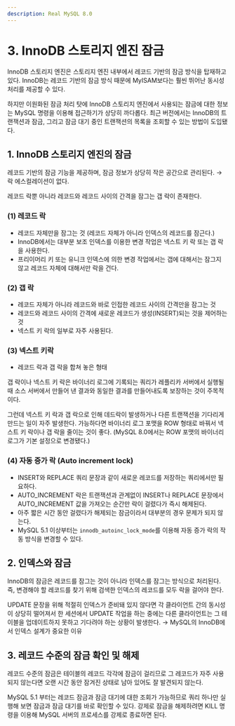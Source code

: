```yaml
---
description: Real MySQL 8.0
---
```


# 3. InnoDB 스토리지 엔진 잠금

InnoDB 스토리지 엔진은 스토리지 엔진 내부에서 레코드 기반의 잠금 방식을 탑재하고 있다. InnoDB는 레코드 기반의 잠금 방식 때문에 MyISAM보다는 훨씬 뛰어난 동시성 처리를 제공할 수 있다.

하지만 이원화된 잠금 처리 탓에 InnoDB 스토리지 엔진에서 사용되는 잠금에 대한 정보는 MySQL 명령을 이용해 접근하기가 상당히 까다롭다. 최근 버전에서는 InnoDB의 트랜잭션과 잠금, 그리고 잠금 대기 중인 트랜잭션의 목록을 조회할 수 있는 방법이 도입됐다.

## 1. InnoDB 스토리지 엔진의 잠금

레코드 기반의 잠금 기능을 제공하며, 잠금 정보가 상당히 작은 공간으로 관리된다. → 락 에스컬레이션이 없다.

레코드 락뿐 아니라 레코드와 레코드 사이의 간격을 잠그는 갭 락이 존재한다.

### (1) 레코드 락

- 레코드 자체만을 잠그는 것 (레코드 자체가 아니라 인덱스의 레코드를 잠근다.)
- InnoDB에서는 대부분 보조 인덱스를 이용한 변경 작업은 넥스트 키 락 또는 갭 락을 사용한다.
- 프리이머리 키 또는 유니크 인덱스에 의한 변경 작업에서는 갭에 대해서는 잠그지 않고 레코드 자체에 대해서만 락을 건다.

### (2) 갭 락

- 레코드 자체가 아니라 레코드와 바로 인접한 레코드 사이의 간격만을 잠그는 것
- 레코드와 레코드 사이의 간격에 새로운 레코드가 생성(INSERT)되는 것을 제어하는 것
- 넥스트 키 락의 일부로 자주 사용된다.

### (3) 넥스트 키락

- 레코드 락과 갭 락을 합쳐 놓은 형태

갭 락이나 넥스트 키 락은 바이너리 로그에 기록되는 쿼리가 레플리카 서버에서 실행될 때 소스 서버에서 만들어 낸 결과와 동일한 결과를 만들어내도록 보장하는 것이 주목적이다.

그런데 넥스트 키 락과 갭 락으로 인해 데드락이 발생하거나 다른 트랜잭션을 기다리게 만드는 일이 자주 발생한다. 가능하다면 바이너리 로그 포맷을 ROW 형태로 바꿔서 넥스트 키 락이나 갭 락을 줄이는 것이 좋다. (MySQL 8.0에서는 ROW 포맷의 바이너리 로그가 기본 설정으로 변경됐다.)

### (4) 자동 증가 락 (Auto increment lock)

- INSERT와 REPLACE 쿼리 문장과 같이 새로운 레코드를 저장하는 쿼리에서만 필요하다.
- AUTO_INCREMENT 락은 트랜잭션과 관계없이 INSERT나 REPLACE 문장에서 AUTO_INCREMENT 값을 가져오는 순간만 락이 걸렸다가 즉시 해제된다.
- 아주 짧은 시간 동안 걸렸다가 해제되는 잠금이라서 대부분의 경우 문제가 되지 않는다.
- MySQL 5.1 이상부터는 `innodb_autoinc_lock_mode`를 이용해 자동 증가 락의 작동 방식을 변경할 수 있다.

## 2. 인덱스와 잠금

InnoDB의 잠금은 레코드를 잠그는 것이 아니라 인덱스를 잠그는 방식으로 처리된다. 즉, 변경해야 할 레코드를 찾기 위해 검색한 인덱스의 레코드를 모두 락을 걸어야 한다.

UPDATE 문장을 위해 적절히 인덱스가 준비돼 있지 않다면 각 클라이언트 간의 동시성이 상당히 떨어져서 한 세션에서 UPDATE 작업을 하는 중에는 다른 클라이언트는 그 테이블을 업데이트하지 못하고 기다려야 하는 상황이 발생한다. → MySQL의 InnoDB에서 인덱스 설계가 중요한 이유

## 3. 레코드 수준의 잠금 확인 및 해제

레코드 수준의 잠금은 테이블의 레코드 각각에 잠금이 걸리므로 그 레코드가 자주 사용되지 않는다면 오랜 시간 동안 잠겨진 상태로 남아 있어도 잘 발견되지 않는다.

MySQL 5.1 부터는 레코드 잠금과 잠금 대기에 대한 조회가 가능하므로 쿼리 하나만 실행해 보면 잠금과 잠금 대기를 바로 확인할 수 있다. 강제로 잠금을 해제하려면 KILL 명령을 이용해 MySQL 서버의 프로세스를 강제로 종료하면 된다.